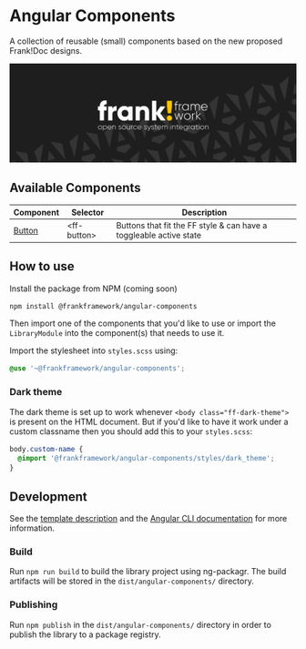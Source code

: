 # Angular Components

A collection of reusable (small) components based on the new proposed Frank!Doc designs.

![frank-framework-github-banner](banner.png)

## Available Components
| Component | Selector | Description
| ---       | ---      | ---
| [Button](/projects/angular-component/src/lib/button/) | &lt;ff-button&gt; | Buttons that fit the FF style & can have a toggleable active state

## How to use
Install the package from NPM (coming soon)
```sh
npm install @frankframework/angular-components
```

Then import one of the components that you'd like to use or import the `LibraryModule` into the component(s) that needs to use it.

Import the stylesheet into `styles.scss` using:
```scss
@use '~@frankframework/angular-components';
```

### Dark theme
The dark theme is set up to work whenever `<body class="ff-dark-theme">` is present on the HTML document.
But if you'd like to have it work under a custom classname then you should add this to your `styles.scss`:
```scss
body.custom-name {
  @import '@frankframework/angular-components/styles/dark_theme';
}
```

## Development
See the [template description](https://github.com/frankframework/angular-library-template) and the [Angular CLI documentation](https://angular.dev/tools/cli) for more information.

### Build
Run `npm run build` to build the library project using ng-packagr. The build artifacts will be stored in the `dist/angular-components/` directory.

### Publishing
Run `npm publish` in the `dist/angular-components/` directory in order to publish the library to a package registry.
